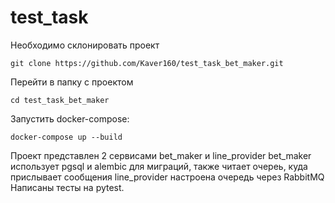 # test_task

Необходимо склонировать проект
```
git clone https://github.com/Kaver160/test_task_bet_maker.git
```
Перейти в папку с проектом
```
cd test_task_bet_maker
```

Запустить docker-compose:
```
docker-compose up --build
```
Проект представлен 2 сервисами bet_maker и line_provider
bet_maker использует pgsql и alembic для миграций, также читает очереь, куда прислывает сообщения line_provider настроена очередь через RabbitMQ
Написаны тесты на pytest. 
